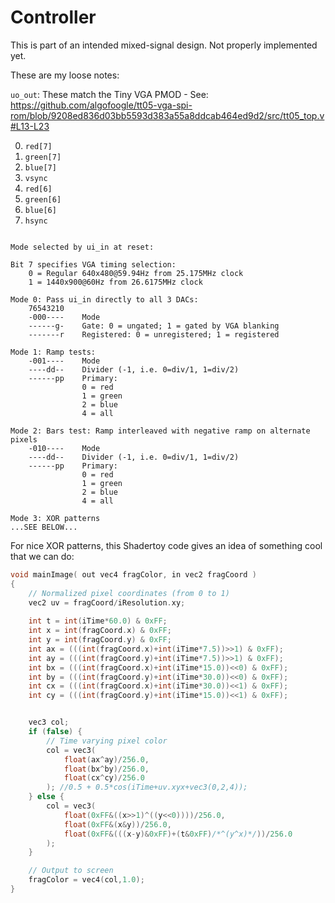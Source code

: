 # Controller

This is part of an intended mixed-signal design. Not properly implemented yet.

These are my loose notes:

`uo_out`: These match the Tiny VGA PMOD - See: https://github.com/algofoogle/tt05-vga-spi-rom/blob/9208ed836d03bb5593d383a55a8ddcab464ed9d2/src/tt05_top.v#L13-L23

0.  `red[7]`
1.  `green[7]`
2.  `blue[7]`
3.  `vsync`
4.  `red[6]`
5.  `green[6]`
6.  `blue[6]`
7.  `hsync`


```

Mode selected by ui_in at reset:

Bit 7 specifies VGA timing selection:
    0 = Regular 640x480@59.94Hz from 25.175MHz clock
    1 = 1440x900@60Hz from 26.6175MHz clock

Mode 0: Pass ui_in directly to all 3 DACs:
    76543210
    -000----    Mode
    ------g-    Gate: 0 = ungated; 1 = gated by VGA blanking
    -------r    Registered: 0 = unregistered; 1 = registered

Mode 1: Ramp tests:
    -001----    Mode
    ----dd--    Divider (-1, i.e. 0=div/1, 1=div/2)
    ------pp    Primary:
                0 = red
                1 = green
                2 = blue
                4 = all

Mode 2: Bars test: Ramp interleaved with negative ramp on alternate pixels
    -010----    Mode
    ----dd--    Divider (-1, i.e. 0=div/1, 1=div/2)
    ------pp    Primary:
                0 = red
                1 = green
                2 = blue
                4 = all

Mode 3: XOR patterns
...SEE BELOW...
```

For nice XOR patterns, this Shadertoy code gives an idea of something cool that we can do:

```c
void mainImage( out vec4 fragColor, in vec2 fragCoord )
{
    // Normalized pixel coordinates (from 0 to 1)
    vec2 uv = fragCoord/iResolution.xy;
    
    int t = int(iTime*60.0) & 0xFF;
    int x = int(fragCoord.x) & 0xFF;
    int y = int(fragCoord.y) & 0xFF;
    int ax = (((int(fragCoord.x)+int(iTime*7.5))>>1) & 0xFF);
    int ay = (((int(fragCoord.y)+int(iTime*7.5))>>1) & 0xFF);
    int bx = (((int(fragCoord.x)+int(iTime*15.0))<<0) & 0xFF);
    int by = (((int(fragCoord.y)+int(iTime*30.0))<<0) & 0xFF);
    int cx = (((int(fragCoord.x)+int(iTime*30.0))<<1) & 0xFF);
    int cy = (((int(fragCoord.y)+int(iTime*15.0))<<1) & 0xFF);


    vec3 col;
    if (false) {    
        // Time varying pixel color
        col = vec3(
            float(ax^ay)/256.0,
            float(bx^by)/256.0,
            float(cx^cy)/256.0
        ); //0.5 + 0.5*cos(iTime+uv.xyx+vec3(0,2,4));
    } else {    
        col = vec3(
            float(0xFF&((x>>1)^((y<<0))))/256.0,
            float(0xFF&(x&y))/256.0,
            float(0xFF&(((x-y)&0xFF)+(t&0xFF)/*^(y^x)*/))/256.0
        );
    }

    // Output to screen
    fragColor = vec4(col,1.0);
}
```
